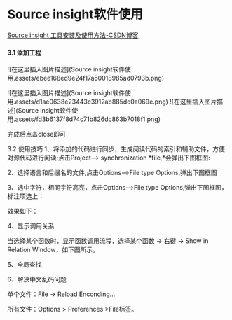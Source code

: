 # Source insight软件使用

[Source insight 工具安装及使用方法-CSDN博客](https://blog.csdn.net/YAOHAIPI/article/details/125191451)

#### 3.1 添加工程

![在这里插入图片描述](Source insight软件使用.assets/ebee168ed9e24f17a50018985ad0793b.png)

![在这里插入图片描述](Source insight软件使用.assets/d1ae0638e23443c3912ab885de0a069e.png)
![在这里插入图片描述](Source insight软件使用.assets/fd3b6137f8d74c71b826dc863b7018f1.png)

完成后点击close即可



3.2 使用技巧
1、将添加的代码进行同步，生成阅读代码的索引和辅助文件，方便对源代码进行阅读;点击Project–> synchronization *file,*会弹出下图框图:



2、选择语言和后缀名的文件,点击Options–>File type Options,弹出下图框图



3、选中字符，相同字符高亮，点击Options–>File type Options,弹出下图框图，标注项选上：



效果如下：



4、显示调用关系

当选择某个函数时，显示函数调用流程，选择某个函数 -> 右键 -> Show in Relation Window，如下图所示。



5、全局查找







6、解决中文乱码问题

单个文件：File -> Reload Enconding…



所有文件：Options > Preferences >File标签。

